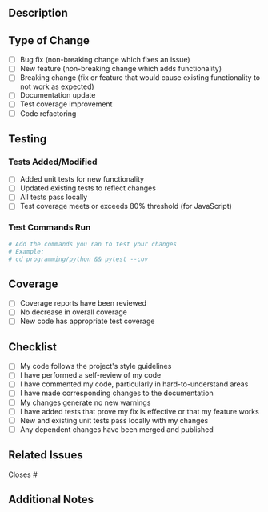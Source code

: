 ## Description

<!-- Provide a brief description of the changes in this PR -->

## Type of Change

<!-- Mark the relevant option with an "x" -->

- [ ] Bug fix (non-breaking change which fixes an issue)
- [ ] New feature (non-breaking change which adds functionality)
- [ ] Breaking change (fix or feature that would cause existing functionality to not work as expected)
- [ ] Documentation update
- [ ] Test coverage improvement
- [ ] Code refactoring

## Testing

<!-- Describe the tests you ran and/or added -->

### Tests Added/Modified

- [ ] Added unit tests for new functionality
- [ ] Updated existing tests to reflect changes
- [ ] All tests pass locally
- [ ] Test coverage meets or exceeds 80% threshold (for JavaScript)

### Test Commands Run

```bash
# Add the commands you ran to test your changes
# Example:
# cd programming/python && pytest --cov
```

## Coverage

<!-- GitHub Actions will automatically run test coverage -->

- [ ] Coverage reports have been reviewed
- [ ] No decrease in overall coverage
- [ ] New code has appropriate test coverage

## Checklist

- [ ] My code follows the project's style guidelines
- [ ] I have performed a self-review of my code
- [ ] I have commented my code, particularly in hard-to-understand areas
- [ ] I have made corresponding changes to the documentation
- [ ] My changes generate no new warnings
- [ ] I have added tests that prove my fix is effective or that my feature works
- [ ] New and existing unit tests pass locally with my changes
- [ ] Any dependent changes have been merged and published

## Related Issues

<!-- Link to related issues using #issue-number -->

Closes #

## Additional Notes

<!-- Add any additional notes or context about the PR -->
